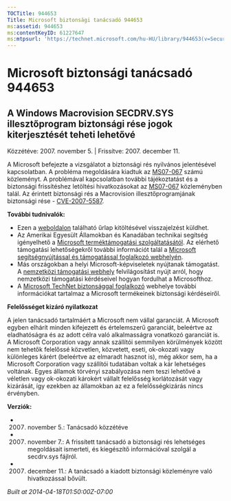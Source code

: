 ```yaml
---
TOCTitle: 944653
Title: Microsoft biztonsági tanácsadó 944653
ms:assetid: 944653
ms:contentKeyID: 61227647
ms:mtpsurl: 'https://technet.microsoft.com/hu-HU/library/944653(v=Security.10)'
---
```




Microsoft biztonsági tanácsadó 944653
=====================================

A Windows Macrovision SECDRV.SYS illesztőprogram biztonsági rése jogok kiterjesztését teheti lehetővé
-----------------------------------------------------------------------------------------------------

Közzétéve: 2007. november 5. | Frissítve: 2007. december 11.

A Microsoft befejezte a vizsgálatot a biztonsági rés nyilvános jelentésével kapcsolatban. A probléma megoldására kiadtuk az [MS07-067](http://technet.microsoft.com/security/bulletin/ms07-067) számú közleményt. A problémával kapcsolatban további tájékoztatást és a biztonsági frissítéshez letöltési hivatkozásokat az [MS07-067](http://technet.microsoft.com/security/bulletin/ms07-067) közleményben talál. Az érintett biztonsági rés a Macrovision illesztőprogramjának biztonsági rése - [CVE-2007-5587](http://www.cve.mitre.org/cgi-bin/cvename.cgi?name=cve-2007-5587).

**További tudnivalók:**

-   Ezen a [weboldalon](https://support.microsoft.com/common/survey.aspx?scid=sw;en;1257&amp;showpage=1&amp;ws=technet&amp;sd=tech) található űrlap kitöltésével visszajelzést küldhet.
-   Az Amerikai Egyesült Államokban és Kanadában technikai segítség igényelhető a [Microsoft terméktámogatási szolgáltatásától](http://go.microsoft.com/fwlink/?linkid=21131). Az elérhető támogatási lehetőségekről további információt talál a [Microsoft segítségnyújtással és támogatással foglalkozó webhelyén](http://support.microsoft.com/).
-   Más országokban a helyi Microsoft-képviseletek nyújtanak támogatást. A [nemzetközi támogatási webhely](http://go.microsoft.com/fwlink/?linkid=21155) felvilágosítást nyújt arról, hogy nemzetközi támogatási kérdéseivel hogyan fordulhat a Microsofthoz.
-   A [Microsoft TechNet biztonsággal foglalkozó](http://go.microsoft.com/fwlink/?linkid=21132) webhelye további információkat tartalmaz a Microsoft termékeinek biztonsági kérdéseiről.

**Felelősséget kizáró nyilatkozat**

A jelen tanácsadó tartalmáért a Microsoft nem vállal garanciát. A Microsoft egyben elhárít minden kifejezett és értelemszerű garanciát, beleértve az eladhatóságra és az adott célra való alkalmasságra vonatkozó garanciát is. A Microsoft Corporation vagy annak szállítói semmilyen körülmények között nem tehetők felelőssé közvetlen, közvetett, eseti, ok-okozati vagy különleges kárért (beleértve az elmaradt hasznot is), még akkor sem, ha a Microsoft Corporation vagy szállítói tudatában voltak a kár lehetséges voltának. Egyes államok törvényi szabályozása nem teszi lehetővé a véletlen vagy ok-okozati károkért vállalt felelősség korlátozását vagy kizárását, így ezekben az államokban az ez a felelősségkizárás nincs érvényben.

**Verziók:**

-   2007. november 5.: Tanácsadó közzétéve
-   2007. november 7.: A frissített tanácsadó a biztonsági rés lehetséges megoldásait ismerteti, és kiegészítő információval szolgál a secdrv.sys fájlról.
-   2007. december 11.: A tanácsadó a kiadott biztonsági közleményre való hivatkozással bővült.

*Built at 2014-04-18T01:50:00Z-07:00*
